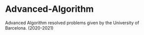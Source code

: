 # Advanced-Algorithm
Advanced Algorithm resolved problems given by the University of Barcelona. (2020-2021)
